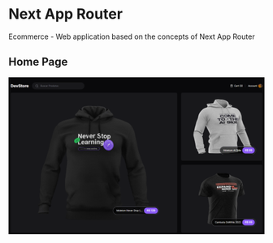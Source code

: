 # Next App Router

Ecommerce - Web application based on the concepts of Next App Router


## Home Page 

![Home](public/home.png)